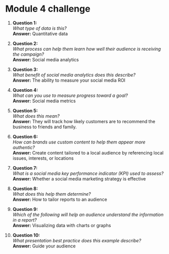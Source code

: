 # Module 4 challenge


1. **Question 1:**  
   *What type of data is this?*  
   **Answer:** Quantitative data

2. **Question 2:**  
   *What process can help them learn how well their audience is receiving the campaign?*  
   **Answer:** Social media analytics

3. **Question 3:**  
   *What benefit of social media analytics does this describe?*  
   **Answer:** The ability to measure your social media ROI

4. **Question 4:**  
   *What can you use to measure progress toward a goal?*  
   **Answer:** Social media metrics

5. **Question 5:**  
   *What does this mean?*  
   **Answer:** They will track how likely customers are to recommend the business to friends and family.

6. **Question 6:**  
   *How can brands use custom content to help them appear more authentic?*  
   **Answer:** Create content tailored to a local audience by referencing local issues, interests, or locations

7. **Question 7:**  
   *What is a social media key performance indicator (KPI) used to assess?*  
   **Answer:** Whether a social media marketing strategy is effective

8. **Question 8:**  
   *What does this help them determine?*  
   **Answer:** How to tailor reports to an audience

9. **Question 9:**  
   *Which of the following will help an audience understand the information in a report?*  
   **Answer:** Visualizing data with charts or graphs

10. **Question 10:**  
   *What presentation best practice does this example describe?*  
   **Answer:** Guide your audience
